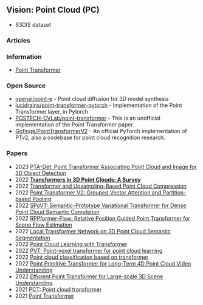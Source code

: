 ## Vision: Point Cloud (PC)


- S3DIS dataset

### Articles



### Information
- [Point Transformer](https://deepai.org/publication/point-transformer)


### Open Source
- [openai/point-e](https://github.com/openai/point-e) - Point cloud diffusion for 3D model synthesis
- [lucidrains/point-transformer-pytorch](https://github.com/lucidrains/point-transformer-pytorch) - Implementation of the Point Transformer layer, in Pytorch
- [POSTECH-CVLab/point-transformer](https://github.com/POSTECH-CVLab/point-transformer) - This is an unofficial implementation of the Point Transformer paper.
- [Gofinge/PointTransformerV2](https://github.com/Gofinge/PointTransformerV2) - An official PyTorch implementation of PTv2, also a codebase for point cloud recognition research.



### Papers
- 2023 [PTA-Det: Point Transformer Associating Point Cloud and Image for 3D Object Detection](https://www.mdpi.com/1424-8220/23/6/3229)
- 2022 [**Transformers in 3D Point Clouds: A Survey**](https://arxiv.org/abs/2205.07417)
- 2022 [Transformer and Upsampling-Based Point Cloud Compression](https://dl.acm.org/doi/abs/10.1145/3552457.3555731)
- 2022 [Point Transformer V2: Grouped Vector Attention and Partition-based Pooling ](https://arxiv.org/abs/2210.05666)
- 2022 [SPoVT: Semantic-Prototype Variational Transformer for Dense Point Cloud Semantic Completion](https://research.nvidia.com/publication/2022-11_spovt-semantic-prototype-variational-transformer-dense-point-cloud-semantic)
- 2022 [RPPformer-Flow: Relative Position Guided Point Transformer for Scene Flow Estimation](https://dl.acm.org/doi/abs/10.1145/3503161.3547771)
- 2022 [Local Transformer Network on 3D Point Cloud Semantic Segmentation](https://mdpi-res.com/d_attachment/information/information-13-00198/article_deploy/information-13-00198-v3.pdf)
- 2022 [Point Cloud Learning with Transformer](https://assets.researchsquare.com/files/rs-2200447/v1_covered.pdf)
- 2022 [PVT: Point-voxel transformer for point cloud learning](https://onlinelibrary.wiley.com/doi/abs/10.1002/int.23073)
- 2022 [Point cloud classification based on transformer](https://www.sciencedirect.com/science/article/pii/S0045790622006309)
- 2022 [Point Primitive Transformer for Long-Term 4D Point Cloud Video Understanding](https://www.ecva.net/papers/eccv_2022/papers_ECCV/papers/136890018.pdf)
- 2022 [Efficient Point Transformer for Large-scale 3D Scene Understanding](https://openreview.net/forum?id=3SUToIxuIT3)
- 2021 [PCT: Point cloud transformer](https://d-nb.info/1234895854/34)
- 2021 [Point Transformer](https://arxiv.org/abs/2012.09164)
